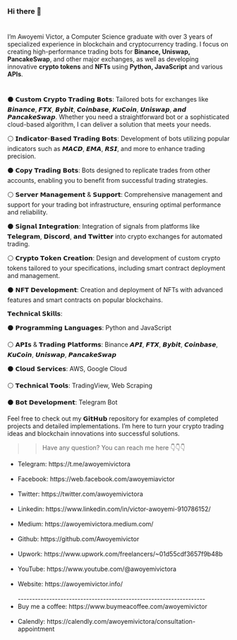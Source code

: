 ### Hi there 👋

#
I’m Awoyemi Victor, a Computer Science graduate with over 3 years of specialized experience in blockchain and cryptocurrency trading. I focus on creating high-performance trading bots for **Binance, Uniswap, PancakeSwap**, and other major exchanges, as well as developing innovative **crypto tokens** and **NFTs** using **Python, JavaScript** and various **APIs**.
#
⚫️ 𝗖𝘂𝘀𝘁𝗼𝗺 𝗖𝗿𝘆𝗽𝘁𝗼 𝗧𝗿𝗮𝗱𝗶𝗻𝗴 𝗕𝗼𝘁𝘀: Tailored bots for exchanges like 𝘽𝙞𝙣𝙖𝙣𝙘𝙚, 𝙁𝙏𝙓, 𝘽𝙮𝙗𝙞𝙩, 𝘾𝙤𝙞𝙣𝙗𝙖𝙨𝙚, 𝙆𝙪𝘾𝙤𝙞𝙣, 𝙐𝙣𝙞𝙨𝙬𝙖𝙥, 𝙖𝙣𝙙 𝙋𝙖𝙣𝙘𝙖𝙠𝙚𝙎𝙬𝙖𝙥. Whether you need a straightforward bot or a sophisticated cloud-based algorithm, I can deliver a solution that meets your needs.

⚪️ 𝗜𝗻𝗱𝗶𝗰𝗮𝘁𝗼𝗿-𝗕𝗮𝘀𝗲𝗱 𝗧𝗿𝗮𝗱𝗶𝗻𝗴 𝗕𝗼𝘁𝘀: Development of bots utilizing popular indicators such as 𝙈𝘼𝘾𝘿, 𝙀𝙈𝘼, 𝙍𝙎𝙄, and more to enhance trading precision.

⚫️ 𝗖𝗼𝗽𝘆 𝗧𝗿𝗮𝗱𝗶𝗻𝗴 𝗕𝗼𝘁𝘀: Bots designed to replicate trades from other accounts, enabling you to benefit from successful trading strategies.

⚪️ 𝗦𝗲𝗿𝘃𝗲𝗿 𝗠𝗮𝗻𝗮𝗴𝗲𝗺𝗲𝗻𝘁 & 𝗦𝘂𝗽𝗽𝗼𝗿𝘁: Comprehensive management and support for your trading bot infrastructure, ensuring optimal performance and reliability.

⚫️ 𝗦𝗶𝗴𝗻𝗮𝗹 𝗜𝗻𝘁𝗲𝗴𝗿𝗮𝘁𝗶𝗼𝗻: Integration of signals from platforms like 𝗧𝗲𝗹𝗲𝗴𝗿𝗮𝗺, 𝗗𝗶𝘀𝗰𝗼𝗿𝗱, 𝗮𝗻𝗱 𝗧𝘄𝗶𝘁𝘁𝗲𝗿 into crypto exchanges for automated trading.

⚪️ 𝗖𝗿𝘆𝗽𝘁𝗼 𝗧𝗼𝗸𝗲𝗻 𝗖𝗿𝗲𝗮𝘁𝗶𝗼𝗻: Design and development of custom crypto tokens tailored to your specifications, including smart contract deployment and management.

⚫️ 𝗡𝗙𝗧 𝗗𝗲𝘃𝗲𝗹𝗼𝗽𝗺𝗲𝗻𝘁: Creation and deployment of NFTs with advanced features and smart contracts on popular blockchains.

𝗧𝗲𝗰𝗵𝗻𝗶𝗰𝗮𝗹 𝗦𝗸𝗶𝗹𝗹𝘀:

⚫️ 𝗣𝗿𝗼𝗴𝗿𝗮𝗺𝗺𝗶𝗻𝗴 𝗟𝗮𝗻𝗴𝘂𝗮𝗴𝗲𝘀: Python and JavaScript

⚪️ 𝗔𝗣𝗜𝘀 & 𝗧𝗿𝗮𝗱𝗶𝗻𝗴 𝗣𝗹𝗮𝘁𝗳𝗼𝗿𝗺𝘀: Binance 𝘼𝙋𝙄, 𝙁𝙏𝙓, 𝘽𝙮𝙗𝙞𝙩, 𝘾𝙤𝙞𝙣𝙗𝙖𝙨𝙚, 𝙆𝙪𝘾𝙤𝙞𝙣, 𝙐𝙣𝙞𝙨𝙬𝙖𝙥, 𝙋𝙖𝙣𝙘𝙖𝙠𝙚𝙎𝙬𝙖𝙥

⚫️ 𝗖𝗹𝗼𝘂𝗱 𝗦𝗲𝗿𝘃𝗶𝗰𝗲𝘀: AWS, Google Cloud

⚪️ 𝗧𝗲𝗰𝗵𝗻𝗶𝗰𝗮𝗹 𝗧𝗼𝗼𝗹𝘀: TradingView, Web Scraping

⚫️ 𝗕𝗼𝘁 𝗗𝗲𝘃𝗲𝗹𝗼𝗽𝗺𝗲𝗻𝘁: Telegram Bot

Feel free to check out my 𝗚𝗶𝘁𝗛𝘂𝗯 repository for examples of completed projects and detailed implementations. I’m here to turn your crypto trading ideas and blockchain innovations into successful solutions.

>>Have any question? You can reach me here 👇👇👇<br>

<ul>
<li>Telegram: https://t.me/awoyemivictora</li><br>
<li>Facebook: https://web.facebook.com/awoyemiavictor</li><br>
<li>Twitter: https://twitter.com/awoyemivictora</li><br>
<li>Linkedin: https://www.linkedin.com/in/victor-awoyemi-910786152/</li><br>
<li>Medium: https://awoyemivictora.medium.com/</li><br>
<li>Github: https://github.com/Awoyemivictor</li><br>
<li>Upwork: https://www.upwork.com/freelancers/~01d55cdf3657f9b48b</li><br>
<li>YouTube: https://www.youtube.com/@awoyemivictora</li><br>
<li>Website: https://awoyemivictor.info/</li><br>
  ------------------------------------------------------------------
<li>Buy me a coffee: https://www.buymeacoffee.com/awoyemivictor</li><br>
<li>Calendly: https://calendly.com/awoyemivictora/consultation-appointment</li>

<!--
**Awoyemivictor/Awoyemivictor** is a ✨ _special_ ✨ repository because its `README.md` (this file) appears on your GitHub profile.

Here are some ideas to get you started:

- 🔭 I’m currently working on ...
- 🌱 I’m currently learning ...
- 👯 I’m looking to collaborate on ...
- 🤔 I’m looking for help with ...
- 💬 Ask me about ...
- 📫 How to reach me: ...
- 😄 Pronouns: ...
- ⚡ Fun fact: ...
-->
